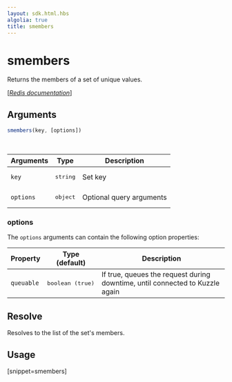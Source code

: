 ```yaml
---
layout: sdk.html.hbs
algolia: true
title: smembers
---
```


# smembers

Returns the members of a set of unique values.

[[_Redis documentation_]](https://redis.io/commands/smembers)


## Arguments

```js
smembers(key, [options])
```

<br/>

| Arguments    | Type    | Description |
|--------------|---------|-------------|
| `key` | <pre>string</pre> | Set key |
| ``options`` | <pre>object</pre> | Optional query arguments |

### options

The `options` arguments can contain the following option properties:

| Property   | Type (default)   | Description                       |
| ---------- | ------- | --------------------------------- |
| `queuable` | <pre>boolean (true)</pre> | If true, queues the request during downtime, until connected to Kuzzle again |

## Resolve

Resolves to the list of the set's members.

## Usage

[snippet=smembers]
